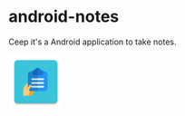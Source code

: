 # android-notes
Ceep it's a Android application to take notes.

![Ceep icon](https://github.com/rdiego26/android-notes/blob/master/app/src/main/res/mipmap-xhdpi/ic_notes_launcher.png)
